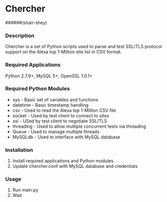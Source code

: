 # Chercher
######(shair-shey)


### Description
Chercher is a set of Python scripts used to parse and test SSL/TLS
protocol support on the Alexa top 1-Million site list in CSV format.

### Required Applications
Python 2.7.9+, MySQL 5+, OpenSSL 1.0.1+

### Required Python Modules
- sys - Basic set of variables and functions
- datetime - Basic timestamp handling
- csv - Used to read the Alexa top 1-Million CSV file
- socket - Used by test client to connect to sites
- ssl - USed by test client to negotiate SSL/TLS
- threading - Used to allow multiple concurrent tests via threading
- Queue - Used to manage multiple threads
- MySQLdb - Used to interface with MySQL database

### Installation
1. Install required applications and Python modules.
2. Update chercher.conf with MySQL database and credentials

### Usage
1. Run main.py
2. Wait
